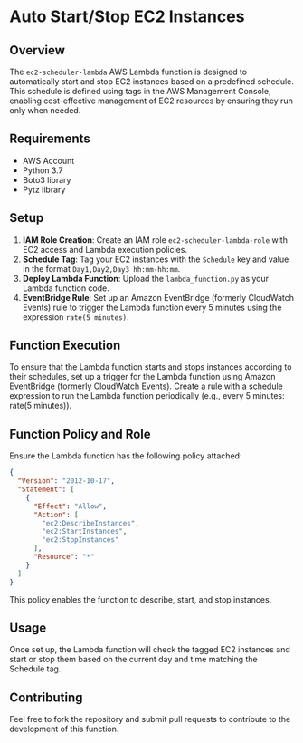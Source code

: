 # Auto Start/Stop EC2 Instances

## Overview

The `ec2-scheduler-lambda` AWS Lambda function is designed to automatically start and stop EC2 instances based on a predefined schedule. This schedule is defined using tags in the AWS Management Console, enabling cost-effective management of EC2 resources by ensuring they run only when needed.

## Requirements

- AWS Account
- Python 3.7
- Boto3 library
- Pytz library

## Setup

1. **IAM Role Creation**: Create an IAM role `ec2-scheduler-lambda-role` with EC2 access and Lambda execution policies.
2. **Schedule Tag**: Tag your EC2 instances with the `Schedule` key and value in the format `Day1,Day2,Day3 hh:mm-hh:mm`.
3. **Deploy Lambda Function**: Upload the `lambda_function.py` as your Lambda function code.
4. **EventBridge Rule**: Set up an Amazon EventBridge (formerly CloudWatch Events) rule to trigger the Lambda function every 5 minutes using the expression `rate(5 minutes)`.

## Function Execution
To ensure that the Lambda function starts and stops instances according to their schedules, set up a trigger for the Lambda function using Amazon EventBridge (formerly CloudWatch Events). Create a rule with a schedule expression to run the Lambda function periodically (e.g., every 5 minutes: rate(5 minutes)).

## Function Policy and Role

Ensure the Lambda function has the following policy attached:

```json
{
  "Version": "2012-10-17",
  "Statement": [
    {
      "Effect": "Allow",
      "Action": [
        "ec2:DescribeInstances",
        "ec2:StartInstances",
        "ec2:StopInstances"
      ],
      "Resource": "*"
    }
  ]
}
```
This policy enables the function to describe, start, and stop instances.

## Usage
Once set up, the Lambda function will check the tagged EC2 instances and start or stop them based on the current day and time matching the Schedule tag.

## Contributing
Feel free to fork the repository and submit pull requests to contribute to the development of this function.
